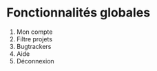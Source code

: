 # Fonctionnalités globales 

1. Mon compte
2. Filtre projets  
3. Bugtrackers
4. Aide  
5. Déconnexion

<!--stackedit_data:
eyJoaXN0b3J5IjpbLTQwOTM1NTExNl19
-->
